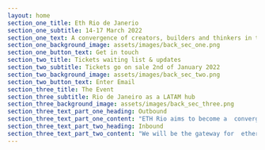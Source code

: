 ```yaml
---
layout: home
section_one_title: Eth Rio de Janerio
section_one_subtitle: 14-17 March 2022
section_one_text: A convergence of creators, builders and thinkers in the most beautiful city in the world.
section_one_background_image: assets/images/back_sec_one.png
section_one_button_text: Get in touch
section_two_title: Tickets waiting list & updates
section_two_subtitle: Tickets go on sale 2nd of January 2022
section_two_background_image: assets/images/back_sec_two.png
section_two_button_text: Enter Email
section_three_title: The Event
section_three_subtitle: Rio de Janeiro as a LATAM hub
section_three_background_image: assets/images/back_sec_three.png
section_three_text_part_one_heading: Outbound
section_three_text_part_one_content: "ETH Rio aims to become a  convergence of creators, builders and thinkers  in the most beautiful city in the world. We believe  that Brazil and especially Rio de Janeiro can  become a connecting hub between all South  American blockchain communities." 
section_three_text_part_two_heading: Inbound
section_three_text_part_two_content: "We will be the gateway for  ethereum and blockchain projects to Rio,  Brazil and LATAM - the starting point for  projects to understand this new & unique  landscape; speak to their users; and grow  their communities"
---
```

